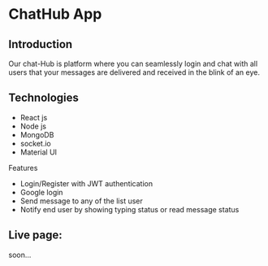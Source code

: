 # ChatHub App

## Introduction

Our chat-Hub is platform where you can seamlessly login and chat with all users  that your messages are delivered and received in the blink of an eye.

## Technologies

- React js
- Node js
- MongoDB
- socket.io
- Material UI

Features

- Login/Register with JWT authentication
- Google login 
- Send message to any of the list user 
- Notify end user by showing typing status or read message status



## Live page:

soon...


